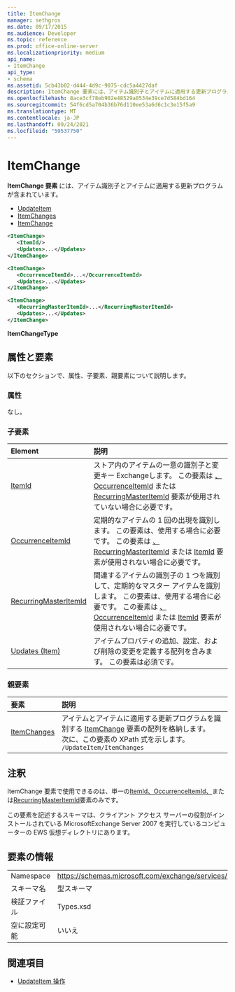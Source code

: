```yaml
---
title: ItemChange
manager: sethgros
ms.date: 09/17/2015
ms.audience: Developer
ms.topic: reference
ms.prod: office-online-server
ms.localizationpriority: medium
api_name:
- ItemChange
api_type:
- schema
ms.assetid: 5cb43b02-d444-4d9c-9075-cdc5a4427daf
description: ItemChange 要素には、アイテム識別子とアイテムに適用する更新プログラムが含まれています。
ms.openlocfilehash: 8ace3cf78eb902e48529a0534e39ce7d584bd164
ms.sourcegitcommit: 54f6cd5a704b36b76d110ee53a6d6c1c3e15f5a9
ms.translationtype: MT
ms.contentlocale: ja-JP
ms.lasthandoff: 09/24/2021
ms.locfileid: "59537750"
---
```

# <a name="itemchange"></a>ItemChange

**ItemChange 要素** には、アイテム識別子とアイテムに適用する更新プログラムが含まれています。 
  
- [UpdateItem](updateitem.md) 
- [ItemChanges](itemchanges.md)
- [ItemChange](itemchange.md)
  
```xml
<ItemChange>
   <ItemId/>
   <Updates>...</Updates>
</ItemChange>
```

```xml
<ItemChange>
   <OccurrenceItemId>...</OccurrenceItemId>
   <Updates>...</Updates>
</ItemChange>
```

```xml
<ItemChange>
   <RecurringMasterItemId>...</RecurringMasterItemId>
   <Updates>...</Updates>
</ItemChange>
```

**ItemChangeType**

## <a name="attributes-and-elements"></a>属性と要素

以下のセクションで、属性、子要素、親要素について説明します。
  
### <a name="attributes"></a>属性

なし。
  
### <a name="child-elements"></a>子要素

|**Element**|**説明**|
|:-----|:-----|
|[ItemId](itemid.md) <br/> |ストア内のアイテムの一意の識別子と変更キー Exchangeします。 この要素は [、OccurrenceItemId](occurrenceitemid.md) または [RecurringMasterItemId](recurringmasteritemid.md) 要素が使用されていない場合に必要です。  <br/> |
|[OccurrenceItemId](occurrenceitemid.md) <br/> |定期的なアイテムの 1 回の出現を識別します。 この要素は、使用する場合に必要です。 この要素は [、RecurringMasterItemId](recurringmasteritemid.md) または [ItemId](itemid.md) 要素が使用されない場合に必要です。  <br/> |
|[RecurringMasterItemId](recurringmasteritemid.md) <br/> |関連するアイテムの識別子の 1 つを識別して、定期的なマスター アイテムを識別します。 この要素は、使用する場合に必要です。 この要素は [、OccurrenceItemId](occurrenceitemid.md) または [ItemId](itemid.md) 要素が使用されない場合に必要です。  <br/> |
|[Updates (Item)](updates-item.md) <br/> |アイテムプロパティの追加、設定、および削除の変更を定義する配列を含みます。 この要素は必須です。  <br/> |
   
### <a name="parent-elements"></a>親要素

|**要素**|**説明**|
|:-----|:-----|
|[ItemChanges](itemchanges.md) <br/> |アイテムとアイテムに適用する更新プログラムを識別する [ItemChange](itemchange.md) 要素の配列を格納します。  <br/> 次に、この要素の XPath 式を示します。  <br/>  `/UpdateItem/ItemChanges` <br/> |
   
## <a name="remarks"></a>注釈

ItemChange 要素で使用できるのは、単一の[ItemId、OccurrenceItemId、](occurrenceitemid.md)または[](itemid.md)[RecurringMasterItemId](recurringmasteritemid.md)要素のみです。  
  
この要素を記述するスキーマは、クライアント アクセス サーバーの役割がインストールされている MicrosoftExchange Server 2007 を実行しているコンピューターの EWS 仮想ディレクトリにあります。
  
## <a name="element-information"></a>要素の情報

|||
|:-----|:-----|
|Namespace  <br/> |https://schemas.microsoft.com/exchange/services/2006/types  <br/> |
|スキーマ名  <br/> |型スキーマ  <br/> |
|検証ファイル  <br/> |Types.xsd  <br/> |
|空に設定可能  <br/> |いいえ  <br/> |
   
## <a name="see-also"></a>関連項目

- [UpdateItem 操作](updateitem-operation.md)


